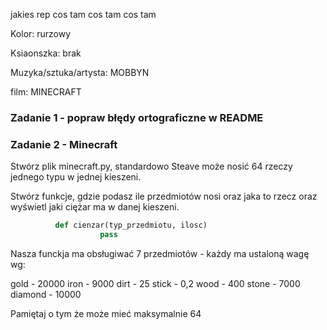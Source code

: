 jakies rep cos tam cos tam cos tam

Kolor: rurzowy

Ksiaonszka: brak

Muzyka/sztuka/artysta: MOBBYN

film: MINECRAFT

### Zadanie 1 - popraw błędy ortograficzne w README

### Zadanie 2 - Minecraft

Stwórz plik minecraft.py, standardowo Steave może nosić 64 rzeczy jednego typu w jednej kieszeni.

Stwórz funkcje, gdzie podasz ile przedmiotów nosi oraz jaka to rzecz oraz wyświetl jaki ciężar ma w danej kieszeni.

```python
          def cienzar(typ_przedmiotu, ilosc)
                    pass
```

Nasza funckja ma obsługiwać 7 przedmiotów - każdy ma ustaloną wagę wg:

gold - 20000
iron - 9000
dirt - 25
stick - 0,2
wood - 400
stone - 7000
diamond - 10000

Pamiętaj o tym że może mieć maksymalnie 64